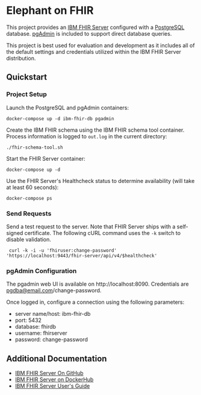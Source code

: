 # Elephant on FHIR

This project provides an [IBM FHIR Server](https://github.com/IBM/FHIR) configured with a [PostgreSQL](https://hub.docker.com/_/postgres) database. [pgAdmin](https://www.pgadmin.org/) is included to support direct database queries.

This project is best used for evaluation and development as it includes all of the default settings and credentials utilized within the IBM FHIR Server distribution.

## Quickstart

### Project Setup

Launch the PostgreSQL and pgAdmin containers:
```shell script
docker-compose up -d ibm-fhir-db pgadmin
```

Create the IBM FHIR schema using the IBM FHIR schema tool container. Process information is logged to `out.log` in the current directory:
```shell script
./fhir-schema-tool.sh
```

Start the FHIR Server container:
```shell script
docker-compose up -d
```

Use the FHIR Server's Healthcheck status to determine availability (will take at least 60 seconds):
```shell script
docker-compose ps
``` 

### Send Requests

Send a test request to the server. Note that FHIR Server ships with a self-signed certificate. The following cURL command uses the `-k` switch to disable validation.

```shell script
 curl -k -i -u 'fhiruser:change-password' 'https://localhost:9443/fhir-server/api/v4/$healthcheck'
```

### pgAdmin Configuration

The pgadmin web UI is available on http://localhost:8090. 
Credentials are pgdba@email.com/change-password.

Once logged in, configure a connection using the following parameters:
- server name/host: ibm-fhir-db
- port: 5432
- database: fhirdb
- username: fhirserver
- password: change-password

## Additional Documentation

- [IBM FHIR Server On GitHub](https://github.com/IBM/FHIR)
- [IBM FHIR Server on DockerHub](https://hub.docker.com/r/ibmcom/ibm-fhir-server)
- [IBM FHIR Server User's Guide](https://ibm.github.io/FHIR/guides/FHIRServerUsersGuide)
